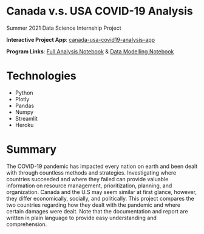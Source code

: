 # Canada v.s. USA COVID-19 Analysis
Summer 2021 Data Science Internship Project

**Interactive Project App**: [canada-usa-covid19-analysis-app](https://real-veersandhu-scifaa-covid-19-project-appapp-04oku5.streamlit.app/)

**Program Links**: [Full Analysis Notebook](https://github.com/Real-VeerSandhu/SCIFAA-COVID-19-Project/blob/master/Analysis-Notebooks/main-analysis(static).ipynb) & [Data Modelling Notebook](https://github.com/Real-VeerSandhu/SCIFAA-COVID-19-Project/blob/master/Models/main-modeling.ipynb)

# Technologies
- Python
- Plotly
- Pandas
- Numpy
- Streamlit
- Heroku

# Summary
The COVID-19 pandemic has impacted every nation on earth and been dealt with through countless methods and strategies. Investigating where countries succeeded and where they failed can provide valuable information on resource management, prioritization, planning, and organization. Canada and the U.S may seem similar at first glance, however, they differ economically, socially, and politically. This project compares the two countries regarding how they dealt with the pandemic and where certain damages were dealt. Note that the documentation and report are written in plain language to provide easy understanding and comprehension. 
